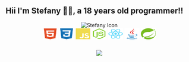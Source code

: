 ## Hii I'm Stefany :transgender_flag:, a 18 years old programmer!!
<div align="center">
<!--   	<a href="https://github.com/Stefany-Campanhoni">
  		<img height="180em" src="https://github-readme-stats.vercel.app/api?username=Stefany-Campanhoni&show_icons=true&theme=omni&include_all_commits=true&count_private=true" />
	</a> -->
  	<img height="180em"  alt="Stefany Icon" src="https://media.discordapp.net/attachments/909181825656684594/1029459384838926356/rounded-in-photoretrica.png?width=195&height=195">
</div> 

<div align="center">
 	<img align="center" alt="HTML5 Icon" height="30" width="40" src="https://github.com/devicons/devicon/blob/master/icons/html5/html5-plain.svg">
  	<img align="center" alt="CSS3 Icon" height="30" width="40" src="https://github.com/devicons/devicon/blob/master/icons/css3/css3-plain.svg">
  	<img align="center" alt="JS Icon" height="30" width="40" src="https://github.com/devicons/devicon/blob/master/icons/javascript/javascript-plain.svg">
  	<img align="center" alt="TS Icon" height="30" width="40" src="https://github.com/devicons/devicon/blob/master/icons/nodejs/nodejs-original.svg">
	<img align="center" alt="Angular Icon" height="30" width="40" src="https://github.com/devicons/devicon/blob/master/icons/react/react-original.svg">
  	<img align="center" alt="Java Icon" height="30" width="40" src="https://github.com/devicons/devicon/blob/master/icons/java/java-original.svg">
  	<img align="center" alt="Spring Icon" height="30" width="40" src="https://github.com/devicons/devicon/blob/master/icons/spring/spring-original.svg">
</div>

##
 
<div align="center"> 
  <a href = "mailto:scampanhoni@gmail.com"><img src="https://img.shields.io/badge/-Gmail-%23933?style=for-the-badge&logo=gmail&logoColor=white" target="_blank"></a>
</div>
